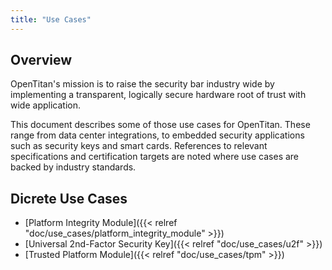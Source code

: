 ```yaml
---
title: "Use Cases"
---
```


## Overview

OpenTitan's mission is to raise the security bar industry wide by implementing a
transparent, logically secure hardware root of trust with wide application.

This document describes some of those use cases for OpenTitan. These range from
data center integrations, to embedded security applications such as security
keys and smart cards. References to relevant specifications and certification
targets are noted where use cases are backed by industry standards.

## Dicrete Use Cases

* [Platform Integrity Module]({{< relref "doc/use_cases/platform_integrity_module" >}})
* [Universal 2nd-Factor Security Key]({{< relref "doc/use_cases/u2f" >}})
* [Trusted Platform Module]({{< relref "doc/use_cases/tpm" >}})